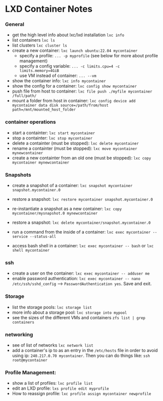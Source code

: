 # LXD Container Notes

### General
- get the high level info about lxc/lxd installation `lxc info`
- list containers `lxc ls`
- list clusters `lxc cluster ls`
- create a new container: `lxc launch ubuntu:22.04 mycontainer`
  - specify a profile: `... -p myprofile` (see below for more about profile management)
  - specify a config variable: `... -c limits.cpu=4 -c limits.memory=4GiB`
  - use VM instead of container: `... --vm`
- show the container info: `lxc info mycontainer`
- show the config for a container: `lxc config show mycontainer`
- push file from host to container: `lxc file push ./myfile mycontainer /full/path/`
- mount a folder from host in container: `lxc config device add mycontainer data disk source=/path/from/host path=/mnt/mounted_host_folder`

### container operations
- start a containter: `lxc start mycontainer`
- stop a containter: `lxc stop mycontainer`
- delete a containter (must be stopped): `lxc delete mycontainer`
- rename a containter (must be stopped): `lxc move mycontainer mynewcontainer`
- create a new containter from an old one (must be stopped): `lxc copy mycontainer mynewcontainer`


### Snapshots
- create a snapshot of a container: `lxc snapshot mycontainer snapshot.mycontainer.0`
- restore a snapshot: `lxc restore mycontainer snapshot.mycontainer.0`
- re-instantiate a snapshot as a new container: `lxc copy mycontainer/mysnapshot.0 mynewcontainer`
- restore a snapshot: `lxc delete mycontainer/snapshot.mycontainer.0`


- run a command from the inside of a container: `lxc exec mycontainer -- service --status-all`
- access bash shell in a container: `lxc exec mycontainer -- bash` or `lxc shell mycontainer`

### ssh
- create a user on the container: `lxc exec mycontainer -- adduser me`
- enable password authentication: `lxc exec mycontainer -- nano /etc/ssh/sshd_config` --> `PasswordAuthentication yes`. Save and exit.

### Storage
- list the storage pools: `lxc storage list`
- more info about a storage pool: `lxc storage into mypool`
- see the sizes of the different VMs and containers `zfs list | grep containers`

### networking
- see of list of networks `lxc network list`
- add a container's ip to as an entry in the `/etc/hosts` file in order to avoid using ip: `240.217.0.70 mycontainer`. Then you can do things like: `ssh root@mycontainer`


### Profile Management:
- show a list of profiles: `lxc profile list`
- edit an LXD profile: `lxs profile edit myprofile`
- How to reassign profile: `lxc profile assign mycontainer newprofile`

